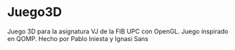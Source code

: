 # Juego3D
Juego 3D para la asignatura VJ de la FIB UPC con OpenGL. 
Juego inspirado en QOMP. Hecho por Pablo Iniesta y Ignasi Sans
